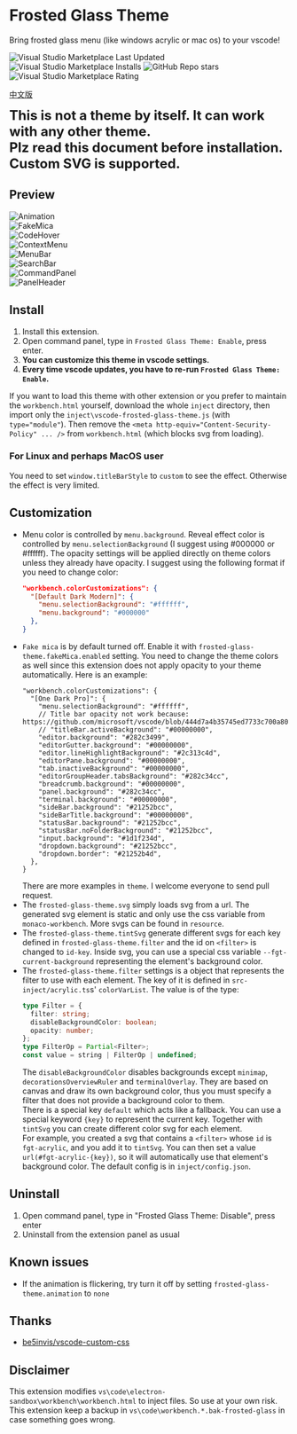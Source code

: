 # Frosted Glass Theme
Bring frosted glass menu (like windows acrylic or mac os) to your vscode!

![Visual Studio Marketplace Last Updated](https://img.shields.io/visual-studio-marketplace/last-updated/RichardLuo.frosted-glass-theme?style=for-the-badge&color=%234CAF50)
![Visual Studio Marketplace Installs](https://img.shields.io/visual-studio-marketplace/i/RichardLuo.frosted-glass-theme?style=for-the-badge&color=%232196F3)
![GitHub Repo stars](https://img.shields.io/github/stars/RichardLuo0/vscode-frosted-glass-theme?style=for-the-badge&link=https%3A%2F%2Fgithub.com%2FRichardLuo0%2Fvscode-frosted-glass-theme&color=%23FF9800)
![Visual Studio Marketplace Rating](https://img.shields.io/visual-studio-marketplace/r/RichardLuo.frosted-glass-theme?style=for-the-badge&link=https%3A%2F%2Fmarketplace.visualstudio.com%2Fitems%3FitemName%3DRichardLuo.frosted-glass-theme%26ssr%3Dfalse%23review-details&color=%239C27B0)

[中文版](READMECN.md)

<span style="font-size: 24px;font-weight: bold">
This is not a theme by itself. It can work with any other theme.
<br>
Plz read this document before installation.
<br>
Custom SVG is supported.
</span>

## Preview
![Animation](image/Animation.gif) \
![FakeMica](image/FakeMica.jpg) \
![CodeHover](image/CodeHover.jpg) \
![ContextMenu](image/ContextMenu.jpg) \
![MenuBar](image/MenuBar.jpg) \
![SearchBar](image/SearchBar.jpg) \
![CommandPanel](image/CommandPanel.jpg) \
![PanelHeader](image/PanelHeader.jpg)
## Install
1. Install this extension.
1. Open command panel, type in `Frosted Glass Theme: Enable`, press enter.
1. **You can customize this theme in vscode settings.**
1. **Every time vscode updates, you have to re-run `Frosted Glass Theme: Enable`.**

If you want to load this theme with other extension or you prefer to maintain the `workbench.html` yourself, download the whole `inject` directory, then import only the `inject\vscode-frosted-glass-theme.js` (with `type="module"`). Then remove the `<meta http-equiv="Content-Security-Policy" ... />` from `workbench.html` (which blocks svg from loading).
### For Linux and perhaps MacOS user
You need to set `window.titleBarStyle` to `custom` to see the effect. Otherwise the effect is very limited.
## Customization
* Menu color is controlled by `menu.background`. Reveal effect color is controlled by `menu.selectionBackground` (I suggest using #000000 or #ffffff). The opacity settings will be applied directly on theme colors unless they already have opacity. I suggest using the following format if you need to change color:
    ```json
    "workbench.colorCustomizations": {
      "[Default Dark Modern]": {
        "menu.selectionBackground": "#ffffff",
        "menu.background": "#000000"
      },
    }
    ```
* `Fake mica` is by default turned off. Enable it with `frosted-glass-theme.fakeMica.enabled` setting. You need to change the theme colors as well since this extension does not apply opacity to your theme automatically. Here is an example:
    ```jsonc
    "workbench.colorCustomizations": {
      "[One Dark Pro]": {
        "menu.selectionBackground": "#ffffff",
        // Title bar opacity not work because: https://github.com/microsoft/vscode/blob/444d7a4b35745ed7733c700a8008f55cd659eb1d/src/vs/workbench/browser/parts/titlebar/titlebarPart.ts#L682
        // "titleBar.activeBackground": "#00000000",  
        "editor.background": "#282c3499",
        "editorGutter.background": "#00000000",
        "editor.lineHighlightBackground": "#2c313c4d",
        "editorPane.background": "#00000000",
        "tab.inactiveBackground": "#00000000",
        "editorGroupHeader.tabsBackground": "#282c34cc",
        "breadcrumb.background": "#00000000",
        "panel.background": "#282c34cc",
        "terminal.background": "#00000000",
        "sideBar.background": "#21252bcc",
        "sideBarTitle.background": "#00000000",
        "statusBar.background": "#21252bcc",
        "statusBar.noFolderBackground": "#21252bcc",
        "input.background": "#1d1f234d",
        "dropdown.background": "#21252bcc",
        "dropdown.border": "#21252b4d",
      },
    }
    ```
    There are more examples in `theme`. I welcome everyone to send pull request.
* The `frosted-glass-theme.svg` simply loads svg from a url. The generated svg element is static and only use the css variable from `monaco-workbench`. More svgs can be found in `resource`.
* The `frosted-glass-theme.tintSvg` generate different svgs for each key defined in `frosted-glass-theme.filter` and the id on `<filter>` is changed to `id-key`. Inside svg, you can use a special css variable `--fgt-current-background` representing the element's background color.
* The `frosted-glass-theme.filter` settings is a object that represents the filter to use with each element. The key of it is defined in `src-inject/acrylic.ts`s' `colorVarList`. The value is of the type:
    ```typescript
    type Filter = {
      filter: string;
      disableBackgroundColor: boolean;
      opacity: number;
    };
    type FilterOp = Partial<Filter>;
    const value = string | FilterOp | undefined;
    ```
    The `disableBackgroundColor` disables backgrounds except `minimap`, `decorationsOverviewRuler` and `terminalOverlay`. They are based on canvas and draw its own background color, thus you must specify a filter that does not provide a background color to them. \
    There is a special key `default` which acts like a fallback. You can use a special keyword `{key}` to represent the current key. Together with `tintSvg` you can create different color svg for each element. \
    For example, you created a svg that contains a `<filter>` whose `id` is `fgt-acrylic`, and you add it to `tintSvg`. You can then set a value `url(#fgt-acrylic-{key})`, so it will automatically use that element's background color. The default config is in `inject/config.json`.
## Uninstall
1. Open command panel, type in "Frosted Glass Theme: Disable", press enter
1. Uninstall from the extension panel as usual
## Known issues
* If the animation is flickering, try turn it off by setting `frosted-glass-theme.animation` to `none`
## Thanks
* [be5invis/vscode-custom-css](https://github.com/be5invis/vscode-custom-css)
## Disclaimer
This extension modifies `vs\code\electron-sandbox\workbench\workbench.html` to inject files. So use at your own risk. \
This extension keep a backup in `vs\code\workbench.*.bak-frosted-glass` in case something goes wrong.
